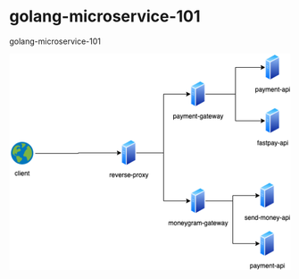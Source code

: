 # golang-microservice-101
golang-microservice-101

![alt text](https://raw.githubusercontent.com/SerhatSelim/golang-microservice-101/main/go_microservice_101.drawio.png)
